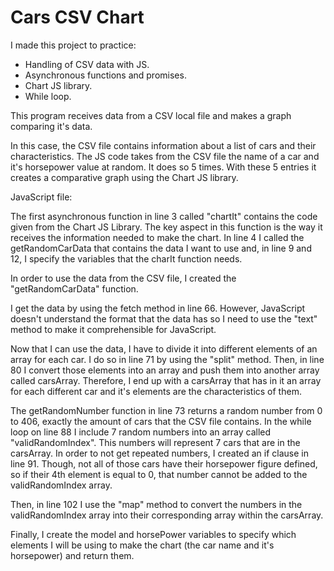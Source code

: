 # Cars CSV Chart

I made this project to practice:

* Handling of CSV data with JS.
* Asynchronous functions and promises.
* Chart JS library.
* While loop.

This program receives data from a CSV local file and makes a graph comparing it's data.

In this case, the CSV file contains information about a list of cars and their characteristics. The JS code takes from the CSV file the name of a car and it's horsepower value at random. It does so 5 times. With these 5 entries it creates a comparative graph using the Chart JS library.

JavaScript file:

The first asynchronous function in line 3 called "chartIt" contains the code given from the Chart JS Library. The key aspect in this function is the way it receives the information needed to make the chart. In line 4 I called the getRandomCarData that contains the data I want to use and, in line 9 and 12, I specify the variables that the charIt function needs.

In order to use the data from the CSV file, I created the "getRandomCarData" function.

I get the data by using the fetch method in line 66. However, JavaScript doesn't understand the format that the data has so I need to use the "text" method to make it comprehensible for JavaScript. 

Now that I can use the data, I have to divide it into different elements of an array for each car. I do so in line 71 by using the "split" method. Then, in line 80 I convert those elements into an array and push them into another array called carsArray. Therefore, I end up with a carsArray that has in it an array for each different car and it's elements are the characteristics of them. 

The getRandomNumber function in line 73 returns a random number from 0 to 406, exactly the amount of cars that the CSV file contains. In the while loop on line 88 I include 7 random numbers into an array called "validRandomIndex". This numbers will represent 7 cars that are in the carsArray. In order to not get repeated numbers, I created an if clause in line 91. Though, not all of those cars have their horsepower figure defined, so if their 4th element is equal to 0, that number cannot be added to the validRandomIndex array. 

Then, in line 102 I use the "map" method to convert the numbers in the validRandomIndex array into their corresponding array within the carsArray.

Finally, I create the model and horsePower variables to specify which elements I will be using to make the chart (the car name and it's horsepower) and return them.